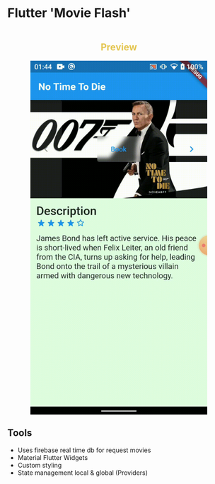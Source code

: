 # Flutter 'Movie Flash'

<div style="display:flex;justify-content:center;align-items:center;flex-direction:column;">
  <h2 style="color:#e4c652">Preview</h2>
  <img src="./assets/gif/movie_flash.gif" width="400"/>
</div>

## Tools
  - Uses firebase real time db for request movies
  - Material Flutter Widgets
  - Custom styling
  - State management local & global (Providers)
